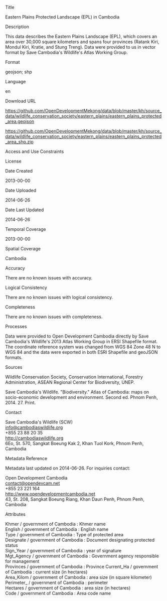 Title

Eastern Plains Protected Landscape (EPL) in Cambodia

Description

This data describes the Eastern Plains Landscape (EPL), which covers an area over 30,000 square kilometers and spans four provinces (Ratank Kiri, Mondul Kiri, Kratie, and Stung Treng). Data were provided to us in vector format by Save Cambodia's Wildlife's Atlas Working Group.

Format

geojson; shp

Language

en

Download URL

https://github.com/OpenDevelopmentMekong/data/blob/master/kh/source_data/wildlife_conservation_society/eastern_plains/eastern_plains_protected_area.geojson

https://github.com/OpenDevelopmentMekong/data/blob/master/kh/source_data/wildlife_conservation_society/eastern_plains/eastern_plains_protected_area_shp.zip


Access and Use Constraints



License



Date Created

2013-00-00

Date Uploaded

2014-06-26

Date Last Updated

2014-06-26

Temporal Coverage

2013-00-00

Spatial Coverage

Cambodia

Accuracy

There are no known issues with accuracy.

Logical Consistency

There are no known issues with logical consistency.

Completeness

There are no known issues with completeness.


Processes

Data were provided to Open Development Cambodia directly by Save Cambodia's Wildlife's 2013 Atlas Working Group in ERSI Shapefile format. The coordinate reference system was changed from WGS 84 Zone 48 N to WGS 84 and the data were exported in both ESRI Shapefile and geoJSON formats.

Sources

Wildlife Conservation Society, Conservation International, Forestry Administration, ASEAN Regional Center for Biodiversity, UNEP.

Save Cambodia's Wildlife. "Biodiversity." Atlas of Cambodia: maps on socio-economic development and environment. Second ed. Phnom Penh, 2014. 27. Print.

Contact

Save Cambodia's Wildlife (SCW)  
info@cambodiaswildlife.org  
+855 23 88 20 35  
http://cambodiaswildlife.org  
6Eo, St. 570, Sangkat Boeung Kak 2, Khan Tuol Kork, Phnom Penh, Cambodia  

Metadata Reference

Metadata last updated on 2014-06-26. For inquiries contact:

Open Development Cambodia  
contact@opendevcam.net  
+855 23 221 164  
http://www.opendevelopmentcambodia.net  
43, St. 208, Sangkat Boeung Riang, Khan Daun Penh, Phnom Penh, Cambodia

Attributes

Khmer / government of Cambodia : Khmer name  
English / government of Cambodia : English name  
Type / government of Cambodia : Type of protected area  
Designate / government of Cambodia : Document designating protected status     
Sign_Year / government of Cambodia : year of signature  
Mgt_Agency / government of Cambodia : Government agency responsible for management  
Provinces / government of Cambodia : Province
Current_Ha / government of Cambodia : current size (in hectares)  
Area_Kilom / government of Cambodia : area size (in square kilometer)  
Perimeter_ / government of Cambodia : perimeter  
Hectares / government of Cambodia : area size (in hectares)  
Code / government of Cambodia : Area code name  


